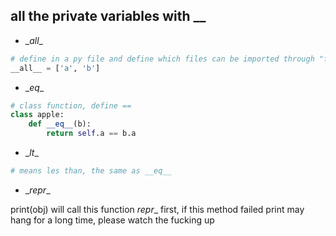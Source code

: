 ## all the private variables with __

- \__all__

```python
# define in a py file and define which files can be imported through "from this import *"
__all__ = ['a', 'b']
```

- \__eq__
```python
# class function, define ==
class apple:
    def __eq__(b):
        return self.a == b.a
```

- \__lt__
```python
# means les than, the same as __eq__
```


- \__repr__

print(obj) will call this function _repr__ first, if this method failed 
print may hang for a long time, please watch the fucking up